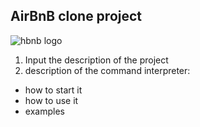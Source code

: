 ## AirBnB clone project

![hbnb logo](hbnb.logo)

1. Input the description of the project
2. description of the command interpreter:
- how to start it
- how to use it
- examples
